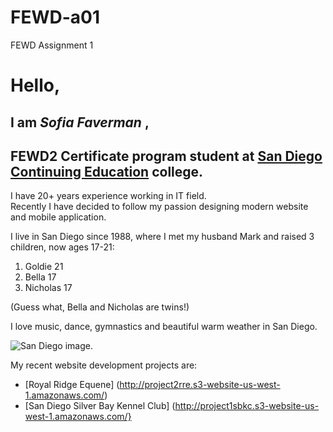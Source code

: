 # FEWD-a01
FEWD Assignment 1
# Hello,
## I am **_Sofia Faverman_** ,
## FEWD2 Certificate program student at [San Diego Continuing Education](https://www.sdce.edu) college.

I have 20+ years experience working in IT field.  
Recently I have decided to follow my passion designing modern website and mobile application.

I live in San Diego since 1988, where I met my husband Mark and raised 3 children, now ages 17-21:
1. Goldie 21
2. Bella 17
3. Nicholas 17

(Guess what, Bella and Nicholas are twins!)

I love music, dance, gymnastics and beautiful warm weather in San Diego.

![San Diego image](https://cdn.pixabay.com/photo/2013/02/09/01/37/san-diego-79567_960_720.jpg).

My recent website development projects are:
* [Royal Ridge Equene] (http://project2rre.s3-website-us-west-1.amazonaws.com/)
* [San Diego Silver Bay Kennel Club] (http://project1sbkc.s3-website-us-west-1.amazonaws.com/}

